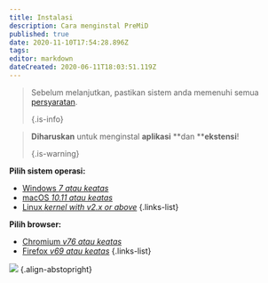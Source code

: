 ```yaml
---
title: Instalasi
description: Cara menginstal PreMiD
published: true
date: 2020-11-10T17:54:28.896Z
tags:
editor: markdown
dateCreated: 2020-06-11T18:03:51.119Z
---
```


> Sebelum melanjutkan, pastikan sistem anda memenuhi semua [persyaratan](/install/requirements). 
> 
> {.is-info}

> **Diharuskan** untuk menginstal **aplikasi** **dan ****ekstensi**! 
> 
> {.is-warning}

**Pilih sistem operasi:**
- [Windows *7 atau keatas*](/install/windows)
- [macOS *10.11 atau keatas*](/install/macos)
- [Linux *kernel with v2.x or above*](/install/linux)
{.links-list}

**Pilih browser:**
- [Chromium *v76 atau keatas*](/install/chromium)
- [Firefox *v69 atau keatas*](/install/firefox)
{.links-list}

![](https://a.icons8.com/ajlQdsfa/FZhYWV/svg.svg) {.align-abstopright}